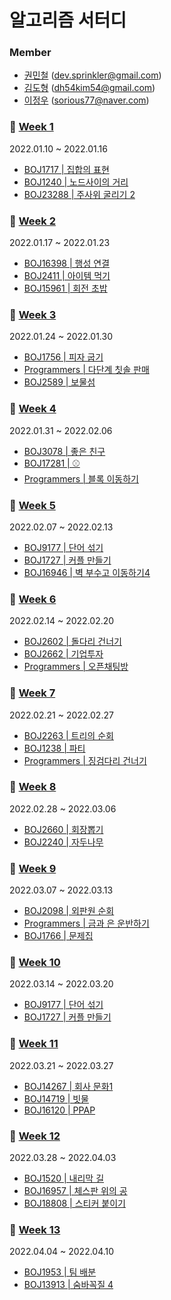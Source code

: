 # 알고리즘 서터디

### Member

- [권민철](https://github.com/devsprinkler) (dev.sprinkler@gmail.com)
- [김도형](https://github.com/DooooH) (dh54kim54@gmail.com)
- [이정우](https://github.com/sorious77) (sorious77@naver.com)

### 🎈 [Week 1](https://github.com/devsprinkler/algo_study_repo/tree/main/week_1)

2022.01.10 ~ 2022.01.16

- [BOJ1717 | 집합의 표현](https://www.acmicpc.net/problem/1717)
- [BOJ1240 | 노드사이의 거리](https://www.acmicpc.net/problem/1240)
- [BOJ23288 | 주사위 굴리기 2](https://www.acmicpc.net/problem/23288)

### 🎈 [Week 2](https://github.com/devsprinkler/algo_study_repo/tree/main/week_2)

2022.01.17 ~ 2022.01.23

- [BOJ16398 | 행성 연결](https://www.acmicpc.net/problem/16398)
- [BOJ2411 | 아이템 먹기](https://www.acmicpc.net/problem/2411)
- [BOJ15961 | 회전 초밥](https://www.acmicpc.net/problem/15961)


### 🎈 [Week 3](https://github.com/devsprinkler/algo_study_repo/tree/main/week_3)

2022.01.24 ~ 2022.01.30

- [BOJ1756 | 피자 굽기](https://www.acmicpc.net/problem/1756)
- [Programmers | 다단계 칫솔 판매](https://programmers.co.kr/learn/courses/30/lessons/77486)
- [BOJ2589 | 보물섬](https://www.acmicpc.net/problem/2589)

### 🎈 [Week 4](https://github.com/devsprinkler/algo_study_repo/tree/main/week_4)

2022.01.31 ~ 2022.02.06

- [BOJ3078 | 좋은 친구](https://www.acmicpc.net/problem/3078)
- [BOJ17281 | ⚾](https://www.acmicpc.net/problem/17281)
- [Programmers | 블록 이동하기](https://programmers.co.kr/learn/courses/30/lessons/60063)

### 🎈 [Week 5](https://github.com/devsprinkler/algo_study_repo/tree/main/week_5)

2022.02.07 ~ 2022.02.13

- [BOJ9177 | 단어 섞기](https://www.acmicpc.net/problem/9177)
- [BOJ1727 | 커플 만들기](https://www.acmicpc.net/problem/1727)
- [BOJ16946 | 벽 부수고 이동하기4](https://www.acmicpc.net/problem/16946)

### 🎈 [Week 6](https://github.com/devsprinkler/algo_study_repo/tree/main/week_6)

2022.02.14 ~ 2022.02.20
- [BOJ2602 | 돌다리 건너기](https://www.acmicpc.net/problem/2602)
- [BOJ2662 | 기업투자](https://www.acmicpc.net/problem/2662)
- [Programmers | 오픈채팅방](https://programmers.co.kr/learn/courses/30/lessons/42888)

### 🎈 [Week 7](https://github.com/devsprinkler/algo_study_repo/tree/main/week_7)

2022.02.21 ~ 2022.02.27
- [BOJ2263 | 트리의 순회](https://www.acmicpc.net/problem/2263)
- [BOJ1238 | 파티](https://www.acmicpc.net/problem/1238)
- [Programmers | 징검다리 건너기](https://programmers.co.kr/learn/courses/30/lessons/64062)

### 🎈 [Week 8](https://github.com/devsprinkler/algo_study_repo/tree/main/week_8)

2022.02.28 ~ 2022.03.06
- [BOJ2660 | 회장뽑기](https://www.acmicpc.net/problem/2660)
- [BOJ2240 | 자두나무](https://www.acmicpc.net/problem/2240)

### 🎈 [Week 9](https://github.com/devsprinkler/algo_study_repo/tree/main/week_9)

2022.03.07 ~ 2022.03.13
- [BOJ2098 | 외판원 순회](https://www.acmicpc.net/problem/2098)
- [Programmers | 금과 은 운반하기](https://programmers.co.kr/learn/courses/30/lessons/86053)
- [BOJ1766 | 문제집 ](https://www.acmicpc.net/problem/1766)

### 🎈 [Week 10](https://github.com/devsprinkler/algo_study_repo/tree/main/week_10)

2022.03.14 ~ 2022.03.20
- [BOJ9177 | 단어 섞기](https://www.acmicpc.net/problem/9177)
- [BOJ1727 | 커플 만들기](https://www.acmicpc.net/problem/1727)

### 🎈 [Week 11](https://github.com/devsprinkler/algo_study_repo/tree/main/week_11)

2022.03.21 ~ 2022.03.27
- [BOJ14267 | 회사 문화1](https://www.acmicpc.net/problem/14267)
- [BOJ14719 | 빗물](https://www.acmicpc.net/problem/14719)
- [BOJ16120 | PPAP](https://www.acmicpc.net/problem/16120)

### 🎈 [Week 12](https://github.com/devsprinkler/algo_study_repo/tree/main/week_12)

2022.03.28 ~ 2022.04.03
- [BOJ1520 | 내리막 길](https://www.acmicpc.net/problem/1520)
- [BOJ16957 | 체스판 위의 공](https://www.acmicpc.net/problem/16957)
- [BOJ18808 | 스티커 붙이기](https://www.acmicpc.net/problem/18808)

### 🎈 [Week 13](https://github.com/devsprinkler/algo_study_repo/tree/main/week_13)

2022.04.04 ~ 2022.04.10
- [BOJ1953 | 팀 배분](https://www.acmicpc.net/problem/1953)
- [BOJ13913 | 숨바꼭질 4](https://www.acmicpc.net/problem/13913)
